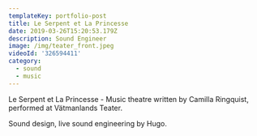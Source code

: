 ```yaml
---
templateKey: portfolio-post
title: Le Serpent et La Princesse
date: 2019-03-26T15:20:53.179Z
description: Sound Engineer
image: /img/teater_front.jpeg
videoId: '326594411'
category:
  - sound
  - music
---
```

Le Serpent et La Princesse - Music theatre written by Camilla Ringquist, performed at Vätmanlands Teater.

Sound design, live sound engineering by Hugo.
